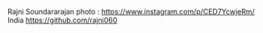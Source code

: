 Rajni Soundararajan photo : https://www.instagram.com/p/CED7YcwjeRm/
India
https://github.com/rajni060
